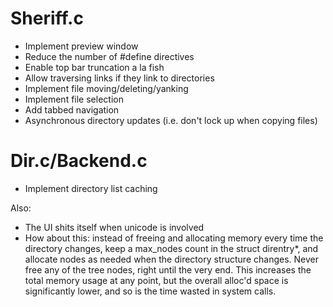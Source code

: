 # Sheriff.c
* Implement preview window
* Reduce the number of #define directives
* Enable top bar truncation a la fish
* Allow traversing links if they link to directories
* Implement file moving/deleting/yanking
* Implement file selection
* Add tabbed navigation
* Asynchronous directory updates (i.e. don't lock up when copying files)

# Dir.c/Backend.c
* Implement directory list caching

Also:
* The UI shits itself when unicode is involved
* How about this: instead of freeing and allocating memory every time the directory changes, keep a max\_nodes count in the struct direntry*, and allocate nodes as needed when the directory structure changes. Never free any of the tree nodes, right until the very end. This increases the total memory usage at any point, but the overall alloc'd space is significantly lower, and so is the time wasted in system calls.
